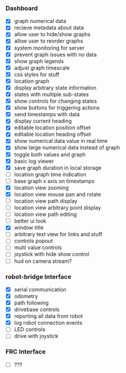  ### Dashboard
- [x] graph numerical data
- [x] recieve metadata about data
- [x] allow user to hide/show graphs
- [x] allow user to reorder graphs
- [x] system monitoring for server
- [x] prevent graph issues with no data
- [x] show graph legends
- [x] adjust graph timescale
- [x] css styles for stuff
- [x] location graph
- [x] display arbitrary state information
- [x] states with multiple sub-states
- [x] show controls for changing states
- [x] show buttons for triggering actions
- [x] send timestamps with data
- [x] display current heading
- [x] editable location position offset
- [x] editable location heading offset
- [x] show numerical data value in real time
- [x] show large numerical data instead of graph
- [x] toggle both values and graph
- [x] basic log viewer
- [x] save graph duration in local storage
- [ ] location graph time indication
- [ ] base graph x axis on timestamps
- [x] location view zooming
- [x] location view mouse pan and rotate
- [ ] location view path display
- [ ] location view arbitrary point display
- [ ] location view path editing
- [ ] better ui look
- [x] window title
- [ ] arbitrary text view for links and stuff
- [ ] controls popout
- [ ] multi value controls
- [ ] joystick with hide show control
- [ ] hud on camera stream?

### robot-bridge Interface
- [x] serial communication
- [x] odometry
- [x] path following
- [x] drivebase controls
- [x] reporting all data from robot
- [x] log robot connection events
- [ ] LED controls
- [ ] drive with joystick

### FRC Interface
- [ ] ???
